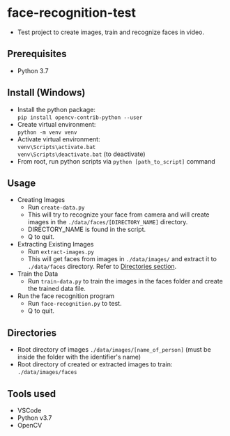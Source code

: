 # face-recognition-test
- Test project to create images, train and recognize faces in video.

## Prerequisites
- Python 3.7

## Install (Windows)
- Install the python package:
<br>`pip install opencv-contrib-python --user`
- Create virtual environment:
<br>`python -m venv venv`
- Activate virtual environment:
<br>`venv\Scripts\activate.bat`
<br>`venv\Scripts\deactivate.bat` (to deactivate)
- From root, run python scripts via `python [path_to_script]` command

## Usage
- Creating Images
  - Run `create-data.py`
  - This will try to recognize your face from camera and will create images in the `./data/faces/[DIRECTORY_NAME]` directory.
  - DIRECTORY_NAME is found in the script.
  - Q to quit.
- Extracting Existing Images
  - Run `extract-images.py`
  - This will get faces from images in `./data/images/` and extract it to `./data/faces` directory. Refer to [Directories section](#sec_dir).
- Train the Data
  - Run `train-data.py` to train the images in the faces folder and create the trained data file.
- Run the face recognition program
  - Run `face-recognition.py` to test.
  - Q to quit.

<a name="sec_dir"></a>
## Directories
- Root directory of images `./data/images/[name_of_person]` (must be inside the folder with the identifier's name)
- Root directory of created or extracted images to train: `./data/images/faces`

## Tools used
- VSCode
- Python v3.7
- OpenCV